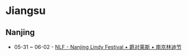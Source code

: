 # Jiangsu

## Nanjing

- 05-31 ~ 06-02 - [NLF - Nanjing Lindy Festival • 爵对莱斯 • 南京林迪节](nanjing-lindy-festival.md)
